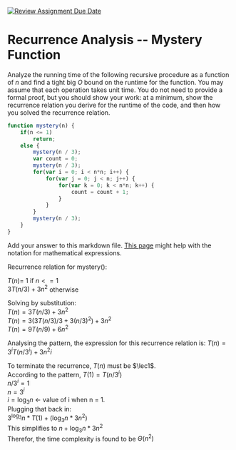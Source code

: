 [![Review Assignment Due Date](https://classroom.github.com/assets/deadline-readme-button-24ddc0f5d75046c5622901739e7c5dd533143b0c8e959d652212380cedb1ea36.svg)](https://classroom.github.com/a/OlW38W4k)
# Recurrence Analysis -- Mystery Function

Analyze the running time of the following recursive procedure as a function of
$n$ and find a tight big $O$ bound on the runtime for the function. You may
assume that each operation takes unit time. You do not need to provide a formal
proof, but you should show your work: at a minimum, show the recurrence relation
you derive for the runtime of the code, and then how you solved the recurrence
relation.

```javascript
function mystery(n) {
    if(n <= 1)
        return;
    else {
        mystery(n / 3);
        var count = 0;
        mystery(n / 3);
        for(var i = 0; i < n*n; i++) {
            for(var j = 0; j < n; j++) {
                for(var k = 0; k < n*n; k++) {
                    count = count + 1;
                }
            }
        }
        mystery(n / 3);
    }
}
```

Add your answer to this markdown file. [This
page](https://docs.github.com/en/get-started/writing-on-github/working-with-advanced-formatting/writing-mathematical-expressions)
might help with the notation for mathematical expressions.


Recurrence relation for mystery():

$T(n) =$ 1 if $n <= 1$ <br>
$3T(n / 3) + 3n^2$ otherwise <br>

Solving by substitution:<br>
$T(n) = 3T(n/3) + 3n^2$<br>
$T(n) = 3(3T(n/3)/3 + 3(n/3)^2) + 3n^2$<br>
$T(n) = 9T(n/9) + 6n^2$<br>

Analysing the pattern, the expression for this recurrence relation is: $T(n) = 3^iT(n/3^i) + 3n^2i$<br>

To terminate the recurrence, $T(n)$ must be $\lec1$. <br>
According to the pattern, $T(1) = T(n/3^i)$<br>
$n/3^i = 1$<br>
$n = 3^i$<br>
$i = \log_{3} n$ <- value of i when n = 1. <br>
Plugging that back in: <br>
$3^{\log_{3}} n * T(1) + (\log_{3} n * 3n^2)$<br>
This simplifies to $n + \log_{3} n * 3n^2$<br>
Therefor, the time complexity is found to be $\Theta(n^2)$




